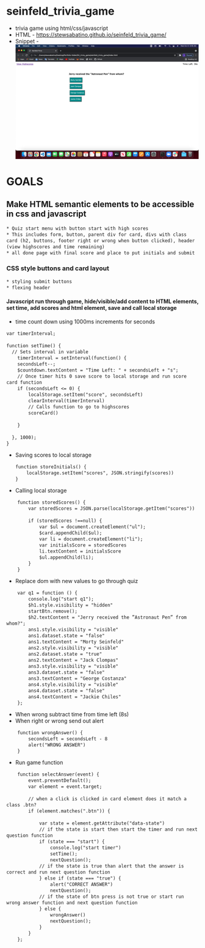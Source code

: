# seinfeld_trivia_game
* trivia game using html/css/javascript
* HTML - https://stewsabatino.github.io/seinfeld_trivia_game/
* Snippet - <img src="./picture/seinfeld_game.png" alt="picture of first question of trivia game">


# GOALS
## Make HTML semantic elements to be accessible in css and javascript
    * Quiz start menu with button start with high scores
    * This includes form, button, parent div for card, divs with class card (h2, buttons, footer right or wrong when button clicked), header (view highscores and time remaining)
    * all done page with final score and place to put initials and submit

### CSS style buttons and card layout
    * styling submit buttons
    * flexing header

#### Javascript run through game, hide/visible/add content to HTML elements, set time, add scores and html element, save and call local storage
* time count down using 1000ms increments for seconds
```
var timerInterval;

function setTime() {
  // Sets interval in variable
    timerInterval = setInterval(function() {
    secondsLeft--;
    $countdown.textContent = "Time Left: " + secondsLeft + "s";
    // Once timer hits 0 save score to local storage and run score card function
    if (secondsLeft <= 0) {
        localStorage.setItem("score", secondsLeft)
        clearInterval(timerInterval)
        // Calls function to go to highscores
        scoreCard()

    }

  }, 1000);
}
```

* Saving scores to local storage 
    ```
    function storeInitials() {
        localStorage.setItem("scores", JSON.stringify(scores))
    }   
    ```

* Calling local storage 
```
    function storedScores() {
        var storedScores = JSON.parse(localStorage.getItem("scores"))

        if (storedScores !==null) {
            var $ul = document.createElement("ul");
            $card.appendChild($ul);
            var li = document.createElement("li");
            var initialsScore = storedScores
            li.textContent = initialsScore
            $ul.appendChild(li);
        }
    }
```

* Replace dom with new values to go through quiz
```
    var q1 = function () {
        console.log("start q1");
        $h1.style.visibility = "hidden"
        startBtn.remove();
        $h2.textContent = "Jerry received the ”Astronaut Pen” from whom?";
        ans1.style.visibility = "visible"
        ans1.dataset.state = "false"
        ans1.textContent = "Morty Seinfeld"
        ans2.style.visibility = "visible"
        ans2.dataset.state = "true"
        ans2.textContent = "Jack Clompas"
        ans3.style.visibility = "visible"
        ans3.dataset.state = "false"
        ans3.textContent = "George Costanza"
        ans4.style.visibility = "visible"
        ans4.dataset.state = "false"
        ans4.textContent = "Jackie Chiles"
    };
```

* When wrong subtract time from time left (8s)
* When right or wrong send out alert
```
    function wrongAnswer() {
        secondsLeft = secondsLeft - 8
        alert("WRONG ANSWER")
    }
```

* Run game function 
```
    function selectAnswer(event) {
        event.preventDefault();
        var element = event.target;

        // when a click is clicked in card element does it match a class .btn?
        if (element.matches(".btn")) {

            var state = element.getAttribute("data-state")
            // if the state is start then start the timer and run next question function
            if (state === "start") {
                console.log("start timer")
                setTime();
                nextQuestion();
            // if the state is true than alert that the answer is correct and run next question function
            } else if (state === "true") {
                alert("CORRECT ANSWER")
                nextQuestion();
            // if the state of btn press is not true or start run wrong answer function and next question function
            } else {
                wrongAnswer() 
                nextQuestion();
            }
        }
    };
```
